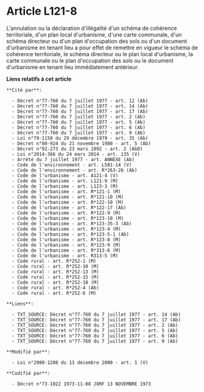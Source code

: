 # Article L121-8

L'annulation ou la déclaration d'illégalité d'un schéma de cohérence territoriale, d'un plan local d'urbanisme, d'une carte
communale, d'un schéma directeur ou d'un plan d'occupation des sols ou d'un document d'urbanisme en tenant lieu a pour effet
de remettre en vigueur le schéma de cohérence territoriale, le schéma directeur ou le plan local d'urbanisme, la carte
communale ou le plan d'occupation des sols ou le document d'urbanisme en tenant lieu immédiatement antérieur.

**Liens relatifs à cet article**

	**Cité par**:

	  - Décret n°77-760 du 7 juillet 1977 - art. 12 (Ab)
	  - Décret n°77-760 du 7 juillet 1977 - art. 14 (Ab)
	  - Décret n°77-760 du 7 juillet 1977 - art. 17 (Ab)
	  - Décret n°77-760 du 7 juillet 1977 - art. 2 (Ab)
	  - Décret n°77-760 du 7 juillet 1977 - art. 5 (Ab)
	  - Décret n°77-760 du 7 juillet 1977 - art. 6 (Ab)
	  - Décret n°77-760 du 7 juillet 1977 - art. 9 (Ab)
	  - Loi n°79-1150 du 29 décembre 1979 - art. 35 (Ab)
	  - Décret n°80-924 du 21 novembre 1980 - art. 5 (Ab)
	  - Décret n°92-273 du 23 mars 1992 - art. 2 (AbD)
	  - Loi n°2014-366 du 24 mars 2014 - art. 135 (V)
	  - Arrêté du 7 juillet 1977 - art. ANNEXE (Ab)
	  - Code de l'environnement - art. L581-14 (V)
	  - Code de l'environnement - art. R*263-26 (Ab)
	  - Code de l'urbanisme - art. A121-4 (V)
	  - Code de l'urbanisme - art. L121-9 (M)
	  - Code de l'urbanisme - art. L123-3 (M)
	  - Code de l'urbanisme - art. R*121-1 (M)
	  - Code de l'urbanisme - art. R*121-10 (M)
	  - Code de l'urbanisme - art. R*122-10 (M)
	  - Code de l'urbanisme - art. R*122-17 (Ab)
	  - Code de l'urbanisme - art. R*122-9 (M)
	  - Code de l'urbanisme - art. R*123-10 (M)
	  - Code de l'urbanisme - art. R*123-35-3 (Ab)
	  - Code de l'urbanisme - art. R*123-4 (M)
	  - Code de l'urbanisme - art. R*123-5-1 (Ab)
	  - Code de l'urbanisme - art. R*123-8 (M)
	  - Code de l'urbanisme - art. R*123-9 (M)
	  - Code de l'urbanisme - art. R*313-6 (M)
	  - Code de l'urbanisme - art. R313-5 (M)
	  - Code rural - art. R*252-1 (M)
	  - Code rural - art. R*252-10 (M)
	  - Code rural - art. R*252-13 (M)
	  - Code rural - art. R*252-15 (M)
	  - Code rural - art. R*252-18 (M)
	  - Code rural - art. R*252-4 (Ab)
	  - Code rural - art. R*252-6 (M)

	**Liens**:

	  - TXT_SOURCE: Décret n°77-760 du 7 juillet 1977 - art. 14 (Ab)
	  - TXT_SOURCE: Décret n°77-760 du 7 juillet 1977 - art. 17 (Ab)
	  - TXT_SOURCE: Décret n°77-760 du 7 juillet 1977 - art. 2 (Ab)
	  - TXT_SOURCE: Décret n°77-760 du 7 juillet 1977 - art. 5 (Ab)
	  - TXT_SOURCE: Décret n°77-760 du 7 juillet 1977 - art. 6 (Ab)
	  - TXT_SOURCE: Décret n°77-760 du 7 juillet 1977 - art. 9 (Ab)

	**Modifié par**:

	  - Loi n°2000-1208 du 13 décembre 2000 - art. 1 (V)

	**Codifié par**:

	  - Décret n°73-1022 1973-11-08 JORF 13 NOVEMBRE 1973
